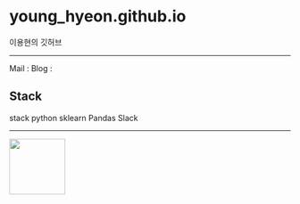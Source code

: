 # young_hyeon.github.io

이용현의 깃허브

---
Mail :
Blog :


Stack
---
stack
python
sklearn
Pandas
Slack



---
<img src="https://www.kaggle.com/static/images/site-logo.svg" width="100" />











